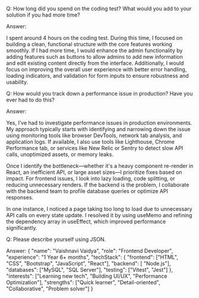Q: How long did you spend on the coding test? What would you add to your solution if you had more time?

Answer:

I spent around 4 hours on the coding test. During this time, I focused on building a clean, functional structure with the core features working smoothly. If I had more time, I would enhance the admin functionality by adding features such as buttons to allow admins to add new information and edit existing content directly from the interface. Additionally, I would focus on improving the overall user experience with better error handling, loading indicators, and validation for form inputs to ensure robustness and usability.

Q: How would you track down a performance issue in production? Have you ever had to do this?

Answer:

Yes, I’ve had to investigate performance issues in production environments. My approach typically starts with identifying and narrowing down the issue using monitoring tools like browser DevTools, network tab analysis, and application logs. If available, I also use tools like Lighthouse, Chrome Performance tab, or services like New Relic or Sentry to detect slow API calls, unoptimized assets, or memory leaks.

Once I identify the bottleneck—whether it's a heavy component re-render in React, an inefficient API, or large asset sizes—I prioritize fixes based on impact. For frontend issues, I look into lazy loading, code splitting, or reducing unnecessary renders. If the backend is the problem, I collaborate with the backend team to profile database queries or optimize API responses.

In one instance, I noticed a page taking too long to load due to unnecessary API calls on every state update. I resolved it by using useMemo and refining the dependency array in useEffect, which improved performance significantly.


Q: Please describe yourself using JSON.

Answer:
{
  "name": "Vaishnavi Vaidya",
  "role": "Frontend Developer",
  "experience": "1 Year 6+ months",
  "techStack": {
    "frontend": ["HTML", "CSS", "Bootstrap", "JavaScript", "React"],
    "backend": [ "Node.js"],
    "databases": ["MySQL", "SQL Server"],
    "testing": ["Vitest", "Jest"]
  },
  "interests": ["Learning new tech", "Building UI/UX", "Performance Optimization"],
  "strengths": ["Quick learner", "Detail-oriented", "Collaborative", "Problem solver"]
}
